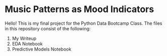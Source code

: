 # Music Patterns as Mood Indicators

Hello! This is my final project for the Python Data Bootcamp Class. The files in this repository consist of the following: 
  1) My Writeup
  2) EDA Notebook
  3) Predictive Models Notebook
